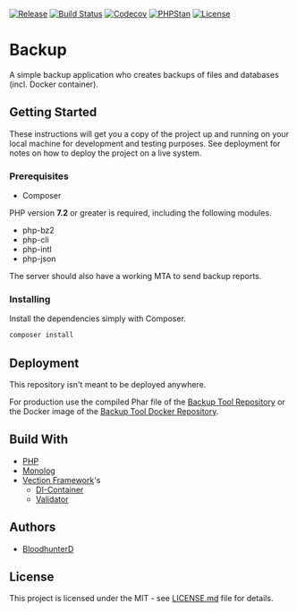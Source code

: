 [![Release](https://img.shields.io/github/v/release/bloodhunterd/backup?include_prereleases&style=for-the-badge)](https://github.com/bloodhunterd/backup/releases)
[![Build Status](https://img.shields.io/travis/bloodhunterd/backup?style=for-the-badge)](https://travis-ci.com/bloodhunterd/backup)
[![Codecov](https://img.shields.io/codecov/c/gh/bloodhunterd/backup?style=for-the-badge)](https://codecov.io/gh/bloodhunterd/backup)
[![PHPStan](https://img.shields.io/badge/PHPStan-Level%207-blueviolet?style=for-the-badge)](https://github.com/phpstan/phpstan)
[![License](https://img.shields.io/github/license/bloodhunterd/backup?style=for-the-badge)](https://github.com/bloodhunterd/backup/blob/master/LICENSE)

# Backup

A simple backup application who creates backups of files and databases (incl. Docker container).

## Getting Started

These instructions will get you a copy of the project up and running on your local machine for development and testing purposes.
See deployment for notes on how to deploy the project on a live system.

### Prerequisites

* Composer

PHP version **7.2** or greater is required, including the following modules. 

* php-bz2
* php-cli
* php-intl
* php-json

The server should also have a working MTA to send backup reports.

### Installing

Install the dependencies simply with Composer.

```bash
composer install
```

## Deployment

This repository isn't meant to be deployed anywhere.

For production use the compiled Phar file of the [Backup Tool Repository](https://github.com/bloodhunterd/backup-tool) or
the Docker image of the [Backup Tool Docker Repository](https://github.com/bloodhunterd/backup-tool-docker).

## Build With

* [PHP](https://www.php.net/)
* [Monolog](https://github.com/Seldaek/monolog)
* [Vection Framework](https://github.com/Vection-Framework/Vection)'s
  * [DI-Container](https://github.com/Vection-Framework/DI-Container)
  * [Validator](https://github.com/Vection-Framework/Validator)

## Authors

* [BloodhunterD](https://github.com/bloodhunterd)

## License

This project is licensed under the MIT - see [LICENSE.md](https://github.com/bloodhunterd/backup-agent/blob/master/LICENSE) file for details.
